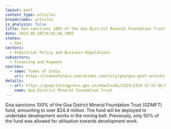 ```yaml
---
layout: post
content_type: articles
breadcrumbs: articles
is_analysis: false
title: Goa sanctions 100% of the Goa District Mineral Foundation Trust (GDMFT) fund
date: 2023-06-28T14:02:46.399Z
states:
  - Goa
sectors:
  - Industrial Policy and Business Regulations
subsectors:
  - Financing and Payment
sources:
  - name: Times of India
    url: https://timesofindia.indiatimes.com/city/goa/goa-govt-unlocks-entire-rs-200cr-mineral-fund-for-development/articleshow/101199951.cms
details:
  - url: https://goaprintingpress.gov.in/downloads/2324/2324-12-SI-OG-0.pdf
    name: Goa District Mineral Foundation Trust
---
```

Goa sanctions 100% of the Goa District Mineral Foundation Trust (GDMFT) fund, amounting to over $24.4 million. The fund will be deployed to undertake development works in the mining belt. Previously, only 50% of the fund was allowed for utilisation towards development work.